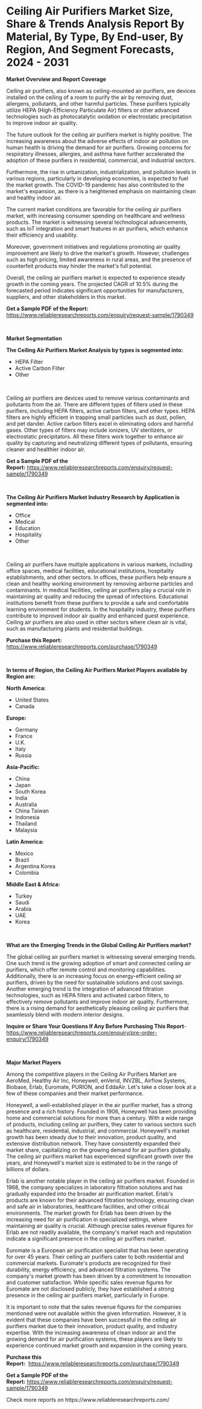 <p><h1>Ceiling Air Purifiers Market Size, Share & Trends Analysis Report By Material, By Type, By End-user, By Region, And Segment Forecasts, 2024 - 2031</h1></p><p><strong>Market Overview and Report Coverage</strong></p>
<p><p>Ceiling air purifiers, also known as ceiling-mounted air purifiers, are devices installed on the ceiling of a room to purify the air by removing dust, allergens, pollutants, and other harmful particles. These purifiers typically utilize HEPA (High-Efficiency Particulate Air) filters or other advanced technologies such as photocatalytic oxidation or electrostatic precipitation to improve indoor air quality.</p><p>The future outlook for the ceiling air purifiers market is highly positive. The increasing awareness about the adverse effects of indoor air pollution on human health is driving the demand for air purifiers. Growing concerns for respiratory illnesses, allergies, and asthma have further accelerated the adoption of these purifiers in residential, commercial, and industrial sectors.</p><p>Furthermore, the rise in urbanization, industrialization, and pollution levels in various regions, particularly in developing economies, is expected to fuel the market growth. The COVID-19 pandemic has also contributed to the market's expansion, as there is a heightened emphasis on maintaining clean and healthy indoor air.</p><p>The current market conditions are favorable for the ceiling air purifiers market, with increasing consumer spending on healthcare and wellness products. The market is witnessing several technological advancements, such as IoT integration and smart features in air purifiers, which enhance their efficiency and usability.</p><p>Moreover, government initiatives and regulations promoting air quality improvement are likely to drive the market's growth. However, challenges such as high pricing, limited awareness in rural areas, and the presence of counterfeit products may hinder the market's full potential.</p><p>Overall, the ceiling air purifiers market is expected to experience steady growth in the coming years. The projected CAGR of 10.5% during the forecasted period indicates significant opportunities for manufacturers, suppliers, and other stakeholders in this market.</p></p>
<p><strong>Get a Sample PDF of the Report:</strong> <a href="https://www.reliableresearchreports.com/enquiry/request-sample/1790349">https://www.reliableresearchreports.com/enquiry/request-sample/1790349</a></p>
<p>&nbsp;</p>
<p><strong>Market Segmentation</strong></p>
<p><strong>The Ceiling Air Purifiers Market Analysis by types is segmented into:</strong></p>
<p><ul><li>HEPA Filter</li><li>Active Carbon Filter</li><li>Other</li></ul></p>
<p>&nbsp;</p>
<p><p>Ceiling air purifiers are devices used to remove various contaminants and pollutants from the air. There are different types of filters used in these purifiers, including HEPA filters, active carbon filters, and other types. HEPA filters are highly efficient in trapping small particles such as dust, pollen, and pet dander. Active carbon filters excel in eliminating odors and harmful gases. Other types of filters may include ionizers, UV sterilizers, or electrostatic precipitators. All these filters work together to enhance air quality by capturing and neutralizing different types of pollutants, ensuring cleaner and healthier indoor air.</p></p>
<p><strong>Get a Sample PDF of the Report:</strong>&nbsp;<a href="https://www.reliableresearchreports.com/enquiry/request-sample/1790349">https://www.reliableresearchreports.com/enquiry/request-sample/1790349</a></p>
<p>&nbsp;</p>
<p><strong>The Ceiling Air Purifiers Market Industry Research by Application is segmented into:</strong></p>
<p><ul><li>Office</li><li>Medical</li><li>Education</li><li>Hospitality</li><li>Other</li></ul></p>
<p>&nbsp;</p>
<p><p>Ceiling air purifiers have multiple applications in various markets, including office spaces, medical facilities, educational institutions, hospitality establishments, and other sectors. In offices, these purifiers help ensure a clean and healthy working environment by removing airborne particles and contaminants. In medical facilities, ceiling air purifiers play a crucial role in maintaining air quality and reducing the spread of infections. Educational institutions benefit from these purifiers to provide a safe and comfortable learning environment for students. In the hospitality industry, these purifiers contribute to improved indoor air quality and enhanced guest experience. Ceiling air purifiers are also used in other sectors where clean air is vital, such as manufacturing plants and residential buildings.</p></p>
<p><strong>Purchase this Report:</strong>&nbsp; <a href="https://www.reliableresearchreports.com/purchase/1790349">https://www.reliableresearchreports.com/purchase/1790349</a></p>
<p>&nbsp;</p>
<p><strong>In terms of Region, the Ceiling Air Purifiers Market Players available by Region are:</strong></p>
<p>
    <p> <strong> North America: </strong>
        <ul>
            <li>United States</li>
            <li>Canada</li>
        </ul>
        </p> 
    <p> <strong> Europe: </strong>
        <ul>
            <li>Germany</li>
            <li>France</li>
            <li>U.K.</li>
            <li>Italy</li>
            <li>Russia</li>
        </ul>
        </p> 
    <p> <strong> Asia-Pacific: </strong>
        <ul>
            <li>China</li>
            <li>Japan</li>
            <li>South Korea</li>
            <li>India</li>
            <li>Australia</li>
            <li>China Taiwan</li>
            <li>Indonesia</li>
            <li>Thailand</li>
            <li>Malaysia</li>
        </ul>
        </p> 
    <p> <strong> Latin America: </strong>
        <ul>
            <li>Mexico</li>
            <li>Brazil</li>
            <li>Argentina Korea</li>
            <li>Colombia</li>
        </ul>
        </p> 
    <p> <strong> Middle East & Africa: </strong>
        <ul>
            <li>Turkey</li>
            <li>Saudi</li>
            <li>Arabia</li>
            <li>UAE</li>
            <li>Korea</li>
        </ul>
    </p>
    </p>
<p>&nbsp;</p>
<p><strong>What are the Emerging Trends in the Global Ceiling Air Purifiers market?</strong></p>
<p><p>The global ceiling air purifiers market is witnessing several emerging trends. One such trend is the growing adoption of smart and connected ceiling air purifiers, which offer remote control and monitoring capabilities. Additionally, there is an increasing focus on energy-efficient ceiling air purifiers, driven by the need for sustainable solutions and cost savings. Another emerging trend is the integration of advanced filtration technologies, such as HEPA filters and activated carbon filters, to effectively remove pollutants and improve indoor air quality. Furthermore, there is a rising demand for aesthetically pleasing ceiling air purifiers that seamlessly blend with modern interior designs.</p></p>
<p><strong>Inquire or Share Your Questions If Any Before Purchasing This Report</strong>- <a href="https://www.reliableresearchreports.com/enquiry/pre-order-enquiry/1790349">https://www.reliableresearchreports.com/enquiry/pre-order-enquiry/1790349</a></p>
<p>&nbsp;</p>
<p><strong>Major Market Players</strong></p>
<p><p>Among the competitive players in the Ceiling Air Purifiers Market are AeroMed, Healthy Air Inc, Honeywell, enVerid, INVZBL, Airflow Systems, Biobase, Erlab, Euromate, PURION, and EddaAir. Let's take a closer look at a few of these companies and their market performance.</p><p>Honeywell, a well-established player in the air purifier market, has a strong presence and a rich history. Founded in 1906, Honeywell has been providing home and commercial solutions for more than a century. With a wide range of products, including ceiling air purifiers, they cater to various sectors such as healthcare, residential, industrial, and commercial. Honeywell's market growth has been steady due to their innovation, product quality, and extensive distribution network. They have consistently expanded their market share, capitalizing on the growing demand for air purifiers globally. The ceiling air purifiers market has experienced significant growth over the years, and Honeywell's market size is estimated to be in the range of billions of dollars.</p><p>Erlab is another notable player in the ceiling air purifiers market. Founded in 1968, the company specializes in laboratory filtration solutions and has gradually expanded into the broader air purification market. Erlab's products are known for their advanced filtration technology, ensuring clean and safe air in laboratories, healthcare facilities, and other critical environments. The market growth for Erlab has been driven by the increasing need for air purification in specialized settings, where maintaining air quality is crucial. Although precise sales revenue figures for Erlab are not readily available, the company's market reach and reputation indicate a significant presence in the ceiling air purifiers market.</p><p>Euromate is a European air purification specialist that has been operating for over 45 years. Their ceiling air purifiers cater to both residential and commercial markets. Euromate's products are recognized for their durability, energy efficiency, and advanced filtration systems. The company's market growth has been driven by a commitment to innovation and customer satisfaction. While specific sales revenue figures for Euromate are not disclosed publicly, they have established a strong presence in the ceiling air purifiers market, particularly in Europe.</p><p>It is important to note that the sales revenue figures for the companies mentioned were not available within the given information. However, it is evident that these companies have been successful in the ceiling air purifiers market due to their innovation, product quality, and industry expertise. With the increasing awareness of clean indoor air and the growing demand for air purification systems, these players are likely to experience continued market growth and expansion in the coming years.</p></p>
<p><strong>Purchase this Report:</strong>&nbsp;&nbsp;<a href="https://www.reliableresearchreports.com/purchase/1790349">https://www.reliableresearchreports.com/purchase/1790349</a></p>
<p></p>
<p><strong>Get a Sample PDF of the Report:</strong>&nbsp;<a href="https://www.reliableresearchreports.com/enquiry/request-sample/1790349">https://www.reliableresearchreports.com/enquiry/request-sample/1790349</a></p>
<p>Check more reports on https://www.reliableresearchreports.com/</p>